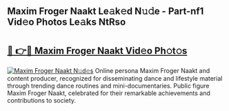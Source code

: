## Maxim Froger Naakt Le𝚊k𝚎d N𝚞𝚍e - Part-nf1 Vid𝚎o Photos Le𝚊ks NtRso

# <h2><a href="http://fb6whxu.evod.top/?m=Maxim+Froger+Naakt">🔗 👉🔴 Maxim Froger Naakt Vid𝚎o Ph𝚘t𝚘s</a></h2>

[![Maxim Froger Naakt N𝚞d𝚎s](https://i.imgur.com/8V9OHl7.gif)](http://fb6whxu.evod.top/?m=Maxim+Froger+Naakt)
Online persona Maxim Froger Naakt and content producer, recognized for disseminating dance and lifestyle material through trending dance routines and mini-documentaries. Public figure Maxim Froger Naakt, celebrated for their remarkable achievements and contributions to society. 
